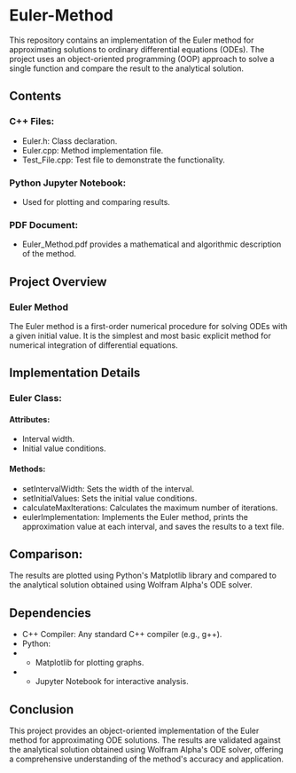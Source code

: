 # Euler-Method
This repository contains an implementation of the Euler method for approximating solutions to ordinary differential equations (ODEs). The project uses an object-oriented programming (OOP) approach to solve a single function and compare the result to the analytical solution.

## Contents
### C++ Files:
 - Euler.h: Class declaration.
 - Euler.cpp: Method implementation file.
 - Test_File.cpp: Test file to demonstrate the functionality.
### Python Jupyter Notebook: 
 - Used for plotting and comparing results.
### PDF Document: 
 - Euler_Method.pdf provides a mathematical and algorithmic description of the method.
## Project Overview
### Euler Method
The Euler method is a first-order numerical procedure for solving ODEs with a given initial value. It is the simplest and most basic explicit method for numerical integration of differential equations.

## Implementation Details
### Euler Class:
#### Attributes:
 - Interval width.
 - Initial value conditions.
#### Methods:
 - setIntervalWidth: Sets the width of the interval.
 - setInitialValues: Sets the initial value conditions.
 - calculateMaxIterations: Calculates the maximum number of iterations.
 - eulerImplementation: Implements the Euler method, prints the approximation value at each interval, and saves the results to a text file.

## Comparison:
The results are plotted using Python's Matplotlib library and compared to the analytical solution obtained using Wolfram Alpha's ODE solver.

## Dependencies
 - C++ Compiler: Any standard C++ compiler (e.g., g++).
 - Python:
 - - Matplotlib for plotting graphs.
 - - Jupyter Notebook for interactive analysis.

## Conclusion
This project provides an object-oriented implementation of the Euler method for approximating ODE solutions. The results are validated against the analytical solution obtained using Wolfram Alpha's ODE solver, offering a comprehensive understanding of the method's accuracy and application.
